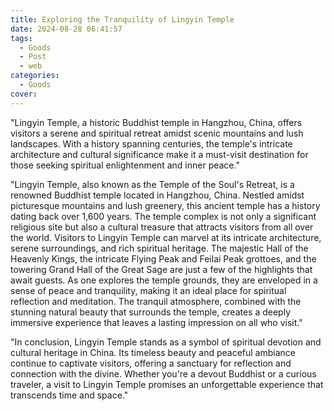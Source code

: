 ```yaml
---
title: Exploring the Tranquility of Lingyin Temple
date: 2024-08-28 06:41:57
tags:
  - Goods
  - Post
  - web
categories:
  - Goods
cover: 
---
```


"Lingyin Temple, a historic Buddhist temple in Hangzhou, China, offers visitors a serene and spiritual retreat amidst scenic mountains and lush landscapes. With a history spanning centuries, the temple's intricate architecture and cultural significance make it a must-visit destination for those seeking spiritual enlightenment and inner peace."

"Lingyin Temple, also known as the Temple of the Soul's Retreat, is a renowned Buddhist temple located in Hangzhou, China. Nestled amidst picturesque mountains and lush greenery, this ancient temple has a history dating back over 1,600 years. The temple complex is not only a significant religious site but also a cultural treasure that attracts visitors from all over the world. Visitors to Lingyin Temple can marvel at its intricate architecture, serene surroundings, and rich spiritual heritage. The majestic Hall of the Heavenly Kings, the intricate Flying Peak and Feilai Peak grottoes, and the towering Grand Hall of the Great Sage are just a few of the highlights that await guests. As one explores the temple grounds, they are enveloped in a sense of peace and tranquility, making it an ideal place for spiritual reflection and meditation. The tranquil atmosphere, combined with the stunning natural beauty that surrounds the temple, creates a deeply immersive experience that leaves a lasting impression on all who visit."

"In conclusion, Lingyin Temple stands as a symbol of spiritual devotion and cultural heritage in China. Its timeless beauty and peaceful ambiance continue to captivate visitors, offering a sanctuary for reflection and connection with the divine. Whether you're a devout Buddhist or a curious traveler, a visit to Lingyin Temple promises an unforgettable experience that transcends time and space."
